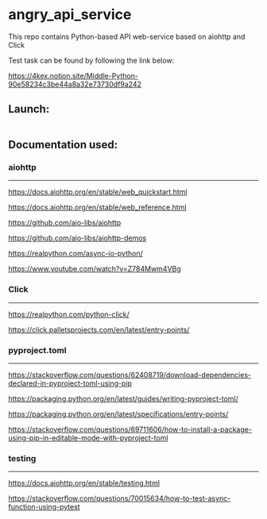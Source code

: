# angry_api_service
This repo contains Python-based API web-service based on aiohttp and Click

Test task can be found by following the link below:

https://4kex.notion.site/Middle-Python-90e58234c3be44a8a32e73730df9a242


## Launch:


```

```

## Documentation used:


### aiohttp
---------------
https://docs.aiohttp.org/en/stable/web_quickstart.html

https://docs.aiohttp.org/en/stable/web_reference.html

https://github.com/aio-libs/aiohttp

https://github.com/aio-libs/aiohttp-demos

https://realpython.com/async-io-python/

https://www.youtube.com/watch?v=Z784Mwm4VBg


### Click
---------------
https://realpython.com/python-click/

https://click.palletsprojects.com/en/latest/entry-points/



### pyproject.toml
---------------
https://stackoverflow.com/questions/62408719/download-dependencies-declared-in-pyproject-toml-using-pip

https://packaging.python.org/en/latest/guides/writing-pyproject-toml/

https://packaging.python.org/en/latest/specifications/entry-points/

https://stackoverflow.com/questions/69711606/how-to-install-a-package-using-pip-in-editable-mode-with-pyproject-toml


### testing
---------------
https://docs.aiohttp.org/en/stable/testing.html

https://stackoverflow.com/questions/70015634/how-to-test-async-function-using-pytest

